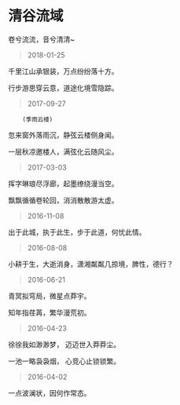 # 清谷流域 

卷兮流流，音兮清清~


> 2018-01-25

千里江山承银装，万点纷纷落十方。

行步游思穿云意，道途化境雪隐踪。



>  2017-09-27 

        (季雨云楼)

 忽来窗外落雨沉，静弦云楼侧身闻。
  
 一层秋凉邀楼人，满弦化云随风尘。


> 2017-03-03

挥字琳琅尽浮廊，起墨缭绕漫当空。

飘飘循循卷轮回，消消散散游太虚。

> 2016-11-08

出于此城，执于此生，步于此道，何忧此情。

> 2016-08-08

小耕于生，大逝消身，潇湘粼粼几掠境，脾性，德行？

> 2016-06-21

青冥拟穹局，微星点莽宇。

知年指荏苒，繁华漫荒初。

> 2016-04-23

徐徐我如渺渺梦， 迈迈世入莽莽尘。

一池一略袅袅烟， 心竞心止锁锁繁。

> 2016-04-02

一点波澜状，因何作常态。
